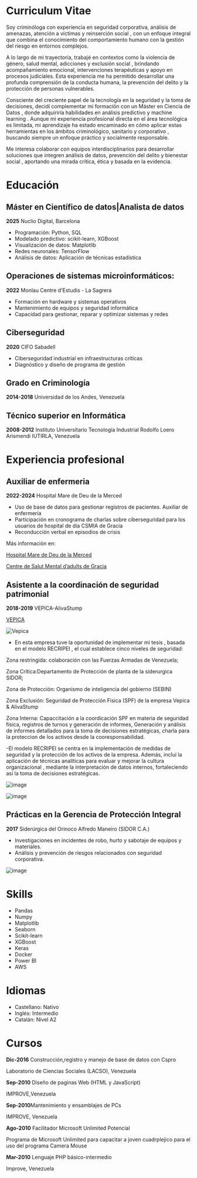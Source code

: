 # Curriculum Vitae

Soy criminóloga con experiencia en seguridad corporativa, análisis de amenazas, atención a víctimas y reinserción social , con un enfoque integral que combina el conocimiento del comportamiento humano con la gestión del riesgo en entornos complejos.

A lo largo de mi trayectoria, trabajé en contextos como la violencia de género, salud mental, adicciones y exclusión social , brindando acompañamiento emocional, intervenciones terapéuticas y apoyo en procesos judiciales. Esta experiencia me ha permitido desarrollar una profunda comprensión de la conducta humana, la prevención del delito y la protección de personas vulnerables.

Consciente del creciente papel de la tecnología en la seguridad y la toma de decisiones, decidí complementar mi formación con un Máster en Ciencia de Datos , donde adquiriría habilidades en análisis predictivo y machine learning . Aunque mi experiencia profesional directa en el área tecnológica es limitada,  mi aprendizaje ha estado encaminado en cómo aplicar estas herramientas en los ámbitos criminológico, sanitario y corporativo , buscando siempre un enfoque práctico y socialmente responsable.

Me interesa colaborar con equipos interdisciplinarios para desarrollar soluciones que integren análisis de datos, prevención del delito y bienestar social , aportando una mirada crítica, ética y basada en la evidencia.

# Educación

## Máster en  Científico de datos|Analista de datos

 **2025**  Nuclio Digital, Barcelona 
- Programación: Python, SQL
- Modelado predictivo: scikit-learn, XGBoost
- Visualización de datos: Matplotlib
- Redes neuronales: TensorFlow
- Análisis de datos: Aplicación de técnicas estadística

## Operaciones de sistemas microinformáticos:

**2022**   Monlau Centre d'Estudis - La Sagrera

- Formación en hardware y sistemas operativos
- Mantenimiento de equipos y seguridad informática
- Capacidad para gestionar, reparar y optimizar sistemas y redes

## Ciberseguridad

**2020** CIFO Sabadell

- Ciberseguridad industrial en infraestructuras críticas
- Diagnóstico y diseño de programa de gestión 

## Grado en Criminología

**2014-2018** Universidad de los Andes, Venezuela

## Técnico superior en Informática

**2008-2012** Instituto Universitario Tecnología Industrial Rodolfo Loero Arismendi IUTIRLA, Venezuela

# Experiencia profesional 

## Auxiliar de enfermeria 

 **2022-2024**  Hospital Mare de Deu de la Merced

- Uso de base de datos para gestionar registros de
 pacientes. Auxiliar de enfermería
- Participación en cronograma de charlas sobre ciberseguridad para los usuarios de hospital de dia CSMIA de Gracia
- Reconducción verbal en episodios de crisis
  
Más información en:

[Hospital Mare de Deu de la Merced](https://fundaciohospitalariesbarcelonanord.org/)

[Centre de Salut Mental d’adults de Gracia](https://fundacionhospitalarias.org/que-hacemos/red-de-centros-y-dispositivos/centre-de-salut-mental-dadults-de-gracia/)

## Asistente a la coordinación de seguridad patrimonial

 **2018-2019** VEPICA-AlivaStump

 [VEPICA](https://www.vepica.com/)

![Vepica](https://www.vepica.com/hubfs/LIVCA%20-%20Blog.jpg)

 - En esta empresa tuve la oportunidad de implementar mi tesis , basada en el modelo RECRIPEI , el cual establece cinco niveles de seguridad:

Zona restringida: colaboración con las Fuerzas Armadas de Venezuela;
 
Zona Crítica:Departamento de Protección de planta de la siderurgica SIDOR;

Zona de Protección: Organismo de inteligencia del gobierno (SEBIN)

Zona Exclusión: Seguridad de Protección Fisica (SPF) de la empresa Vepica & AlivaStump 

Zona Interna:  Capaccitación a la coordicación SPF en materia de seguridad física, registros de turnos y generación de informes, Generación y análisis de informes detallados para la
 toma de decisiones estratégicas, charla para la proteccion de los activos desde la cooresponsabilidad.

 -El modelo RECRIPEI se centra en la implementación de medidas de seguridad y la protección de los activos de la empresa. Además, incluí la aplicación de técnicas analíticas para evaluar y mejorar la cultura organizacional , mediante la interpretación de datos internos, fortaleciendo así la toma de decisiones estratégicas.

![image](https://github.com/user-attachments/assets/c9d3608d-1886-40fc-9858-4181073ea21d)

![image](https://github.com/user-attachments/assets/7c22b5a9-456f-4921-841e-3c804b3e21ee)



## Prácticas en la Gerencia de Protección Integral

**2017** Siderúrgica del Orinoco Alfredo Maneiro (SIDOR C.A.)

- Investigaciones en incidentes de robo, hurto y sabotaje de equipos y materiales.
- Análisis y prevención de riesgos relacionados con seguridad corporativa.

![image](https://github.com/user-attachments/assets/81840885-e410-43d9-b91a-1dec1b842a19)


# Skills

- Pandas
- Numpy
- Matplotlib
- Seaborn
- Scikit-learn
- XGBoost
- Keras
- Docker
- Power BI
- AWS

# Idiomas

- Castellano: Nativo 
- Inglés: Intermedio
- Catalán: Nivel A2 

# Cursos

**Dic-2016** Construcción,registro y manejo de base de datos con Cspro

Laboratorio de Ciencias Sociales (LACSO), Venezuela

**Sep-2010** Diseño de paginas Web (HTML y JavaScript)

IMPROVE,Venezuela 

**Sep-2010**Mantenimiento y ensamblajes de PCs

IMPROVE, Venezuela

**Ago-2010** Facilitador Microsoft Unlimited Potencial

Programa de Microsoft Unlimited para capacitar a joven cuadrplejico para el uso del programa Camera Mouse

**Mar-2010** Lenguaje PHP básico-intermedio

Improve, Venezuela

